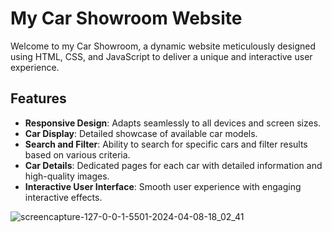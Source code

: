 # My Car Showroom Website

Welcome to my Car Showroom, a dynamic website meticulously designed using HTML, CSS, and JavaScript to deliver a unique and interactive user experience.

## Features

- **Responsive Design**: Adapts seamlessly to all devices and screen sizes.
- **Car Display**: Detailed showcase of available car models.
- **Search and Filter**: Ability to search for specific cars and filter results based on various criteria.
- **Car Details**: Dedicated pages for each car with detailed information and high-quality images.
- **Interactive User Interface**: Smooth user experience with engaging interactive effects.


![screencapture-127-0-0-1-5501-2024-04-08-18_02_41](https://github.com/mzkriam/Your-car-website/assets/73972415/0e5907e1-f5c0-4d21-8d72-c3efc30cf590)


